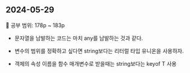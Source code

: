 ## 2024-05-29

📖 공부 범위: 178p ~ 183p

- 문자열을 남발하는 코드는 마치 any를 남발하는 것과 같다.

- 변수의 범위를 정확하고 싶다면 string보다는 리터럴 타입 유니온을 사용하자.

- 객체의 속성 이름을 함수 매개변수로 받을때는 string보다는 keyof T 사용
